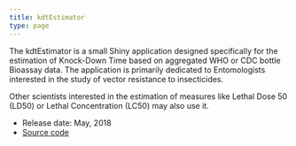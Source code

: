 ```yaml
---
title: kdtEstimator
type: page
---
```



The kdtEstimator is a small Shiny application designed specifically for the estimation of Knock-Down Time based on aggregated WHO or CDC bottle Bioassay data. The application is primarily dedicated to Entomologists interested in the study of vector resistance to insecticides.

Other scientists interested in the estimation of measures like Lethal Dose 50 (LD50) or Lethal Concentration (LC50) may also use it.

* Release date: May, 2018
* [Source code](https://github.com/rosericazondekon/kdtEstimator)
